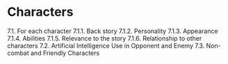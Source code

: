 # Characters

7.1. For each character
7.1.1. Back story
7.1.2. Personality
7.1.3. Appearance
7.1.4. Abilities
7.1.5. Relevance to the story
7.1.6. Relationship to other characters
7.2. Artificial Intelligence Use in Opponent and Enemy
7.3. Non-combat and Friendly Characters

